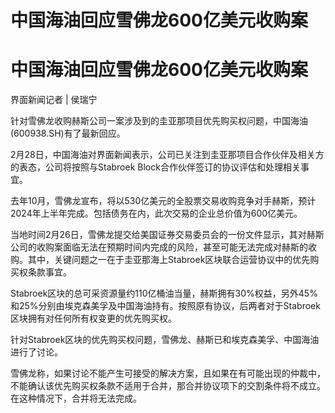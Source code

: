 # 中国海油回应雪佛龙600亿美元收购案

# 中国海油回应雪佛龙600亿美元收购案

界面新闻记者 | 侯瑞宁

针对雪佛龙收购赫斯公司一案涉及到的圭亚那项目优先购买权问题，中国海油(600938.SH)有了最新回应。

2月28日，中国海油对界面新闻表示，公司已关注到圭亚那项目合作伙伴及相关方的表态，公司将按照与Stabroek
Block合作伙伴签订的协议评估和处理相关事宜。

去年10月，雪佛龙宣布，将以530亿美元的全股票交易收购竞争对手赫斯，预计2024年上半年完成。包括债务在内，此次交易的企业总价值为600亿美元。

当地时间2月26日，雪佛龙提交给美国证券交易委员会的一份文件显示，其对赫斯公司的收购案面临无法在预期时间内完成的风险，甚至可能无法完成对赫斯的收购。其中，关键问题之一在于圭亚那海上Stabroek区块联合运营协议中的优先购买权条款事宜。

Stabroek区块的总可采资源量约110亿桶油当量，赫斯拥有30%权益，另外45%和25%分别由埃克森美孚及中国海油持有。按照原有协议，后两者对于Stabroek区块拥有对任何所有权变更的优先购买权。

针对Stabroek区块的优先购买权问题，雪佛龙、赫斯已和埃克森美孚、中国海油进行了讨论。

雪佛龙称，如果讨论不能产生可接受的解决方案，且如果在有可能出现的仲裁中，不能确认该优先购买权条款不适用于合并，那合并协议项下的交割条件将不成立。在这种情况下，合并将无法完成。

